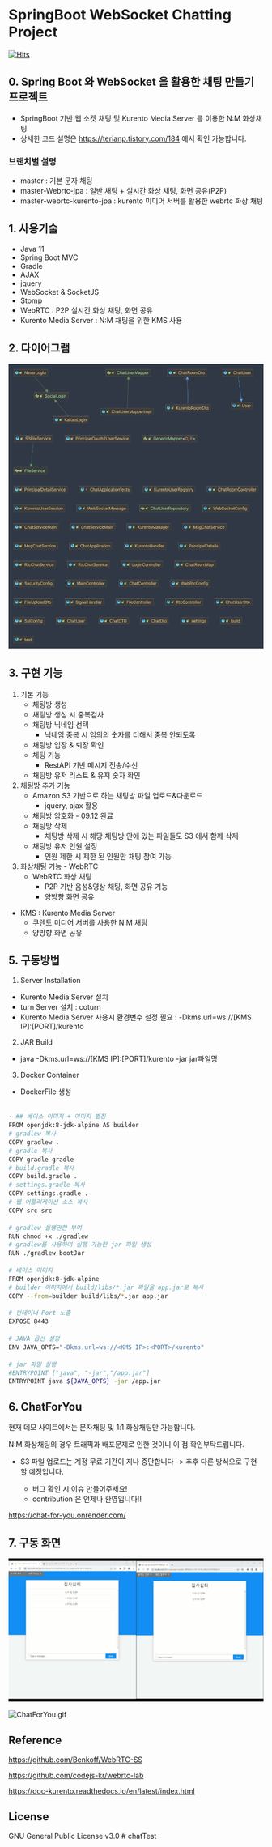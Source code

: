 # SpringBoot WebSocket Chatting Project
[![Hits](https://hits.seeyoufarm.com/api/count/incr/badge.svg?url=https%3A%2F%2Fgithub.com%2FSeJonJ%2FSpring-WebSocket-Chatting&count_bg=%233310C8&title_bg=%2316C86B&icon=&icon_color=%23E7E7E7&title=HITS&edge_flat=true)](https://hits.seeyoufarm.com)

## 0. Spring Boot 와 WebSocket 을 활용한 채팅 만들기 프로젝트
- SpringBoot 기반 웹 소켓 채팅 및 Kurento Media Server 를 이용한 N:M 화상채팅
- 상세한 코드 설명은  https://terianp.tistory.com/184 에서 확인 가능합니다.

### 브랜치별 설명
- master : 기본 문자 채팅
- master-Webrtc-jpa : 일반 채팅 + 실시간 화상 채팅, 화면 공유(P2P)
- master-webrtc-kurento-jpa : kurento 미디어 서버를 활용한 webrtc 화상 채팅

## 1. 사용기술
- Java 11
- Spring Boot MVC
- Gradle
- AJAX
- jquery
- WebSocket & SocketJS
- Stomp
- WebRTC : P2P 실시간 화상 채팅, 화면 공유
- Kurento Media Server : N:M 채팅을 위한 KMS 사용

## 2. 다이어그램
![Chat.png](info%2FChat.png)

## 3. 구현 기능
1) 기본 기능
   - 채팅방 생성
   - 채팅방 생성 시 중복검사
   - 채팅방 닉네임 선택 
     - 닉네임 중복 시 임의의 숫자를 더해서 중복 안되도록
   - 채팅방 입장 & 퇴장 확인
   - 채팅 기능
     - RestAPI 기반 메시지 전송/수신
   - 채팅방 유저 리스트 & 유저 숫자 확인
2) 채팅방 추가 기능
   - Amazon S3 기반으로 하는 채팅방 파일 업로드&다운로드 
     - jquery, ajax 활용
   - 채팅방 암호화 - 09.12 완료
   - 채팅방 삭제
     - 채팅방 삭제 시 해당 채팅방 안에 있는 파일들도 S3 에서 함께 삭제
   - 채팅방 유저 인원 설정
     - 인원 제한 시 제한 된 인원만 채팅 참여 가능
3) 화상채팅 기능 - WebRTC
   - WebRTC 화상 채팅 
     - P2P 기반 음성&영상 채팅, 화면 공유 기능
     - 양방향 화면 공유
  - KMS : Kurento Media Server
    - 쿠렌토 미디어 서버를 사용한 N:M 채팅
    - 양방향 화면 공유

## 5. 구동방법
1) Server Installation
- Kurento Media Server 설치
- turn Server 설치 : coturn
- Kurento Media Server 사용시 환경변수 설정 필요 : -Dkms.url=ws://[KMS IP]:[PORT]/kurento

2) JAR Build
- java -Dkms.url=ws://[KMS IP]:[PORT]/kurento -jar jar파일명

3) Docker Container
- DockerFile 생성
```bash

- ## 베이스 이미지 + 이미지 별칭
FROM openjdk:8-jdk-alpine AS builder
# gradlew 복사
COPY gradlew .
# gradle 복사
COPY gradle gradle
# build.gradle 복사
COPY build.gradle .
# settings.gradle 복사
COPY settings.gradle .
# 웹 어플리케이션 소스 복사
COPY src src

# gradlew 실행권한 부여
RUN chmod +x ./gradlew
# gradlew를 사용하여 실행 가능한 jar 파일 생성
RUN ./gradlew bootJar

# 베이스 이미지
FROM openjdk:8-jdk-alpine
# builder 이미지에서 build/libs/*.jar 파일을 app.jar로 복사
COPY --from=builder build/libs/*.jar app.jar

# 컨테이너 Port 노출
EXPOSE 8443

# JAVA 옵션 설정
ENV JAVA_OPTS="-Dkms.url=ws://<KMS IP>:<PORT>/kurento"

# jar 파일 실행
#ENTRYPOINT ["java", "-jar","/app.jar"]
ENTRYPOINT java ${JAVA_OPTS} -jar /app.jar
```


## 6. ChatForYou
현재 데모 사이트에서는 문자채팅 및 1:1 화상채팅만 가능합니다.

N:M 화상채팅의 경우 트래픽과 배포문제로 인한 것이니 이 점 확인부탁드립니다.

- S3 파일 업로드는 계정 무료 기간이 지나 중단합니다 -> 추후 다른 방식으로 구현 할 예정입니다.

    - 버그 확인 시 이슈 만들어주세요!
    - contribution 은 언제나 환영입니다!!

https://chat-for-you.onrender.com/


## 7. 구동 화면

![](info/chattingFileUpload.gif)

![ChatForYou.gif](info%2FChatForYou.gif)


## Reference
https://github.com/Benkoff/WebRTC-SS

https://github.com/codejs-kr/webrtc-lab

https://doc-kurento.readthedocs.io/en/latest/index.html

## License
GNU General Public License v3.0 # chatTest
